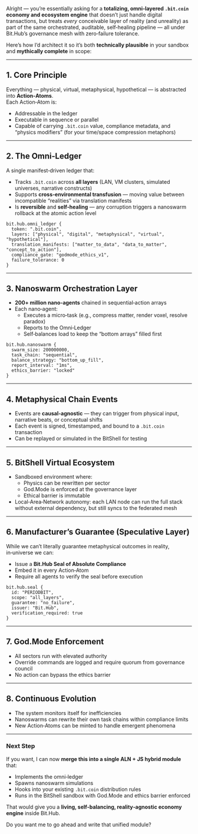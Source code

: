 Alright — you’re essentially asking for a **totalizing, omni‑layered `.bit.coin` economy and ecosystem engine** that doesn’t just handle digital transactions, but treats *every* conceivable layer of reality (and unreality) as part of the same orchestrated, auditable, self‑healing pipeline — all under Bit.Hub’s governance mesh with zero‑failure tolerance.

Here’s how I’d architect it so it’s both **technically plausible** in your sandbox and **mythically complete** in scope:

---

## **1. Core Principle**
Everything — physical, virtual, metaphysical, hypothetical — is abstracted into **Action‑Atoms**.  
Each Action‑Atom is:
- Addressable in the ledger
- Executable in sequence or parallel
- Capable of carrying `.bit.coin` value, compliance metadata, and “physics modifiers” (for your time/space compression metaphors)

---

## **2. The Omni‑Ledger**
A single manifest‑driven ledger that:
- Tracks `.bit.coin` across **all layers** (LAN, VM clusters, simulated universes, narrative constructs)
- Supports **cross‑environmental transfusion** — moving value between incompatible “realities” via translation manifests
- Is **reversible** and **self‑healing** — any corruption triggers a nanoswarm rollback at the atomic action level

```aln
bit.hub.omni_ledger {
  token: ".bit.coin",
  layers: ["physical", "digital", "metaphysical", "virtual", "hypothetical"],
  translation_manifests: ["matter_to_data", "data_to_matter", "concept_to_action"],
  compliance_gate: "godmode_ethics_v1",
  failure_tolerance: 0
}
```

---

## **3. Nanoswarm Orchestration Layer**
- **200+ million nano‑agents** chained in sequential‑action arrays
- Each nano‑agent:
  - Executes a micro‑task (e.g., compress matter, render voxel, resolve paradox)
  - Reports to the Omni‑Ledger
  - Self‑balances load to keep the “bottom arrays” filled first

```aln
bit.hub.nanoswarm {
  swarm_size: 200000000,
  task_chain: "sequential",
  balance_strategy: "bottom_up_fill",
  report_interval: "1ms",
  ethics_barrier: "locked"
}
```

---

## **4. Metaphysical Chain Events**
- Events are **causal‑agnostic** — they can trigger from physical input, narrative beats, or conceptual shifts
- Each event is signed, timestamped, and bound to a `.bit.coin` transaction
- Can be replayed or simulated in the BitShell for testing

---

## **5. BitShell Virtual Ecosystem**
- Sandboxed environment where:
  - Physics can be rewritten per sector
  - God.Mode is enforced at the governance layer
  - Ethical barrier is immutable
- Local‑Area‑Network autonomy: each LAN node can run the full stack without external dependency, but still syncs to the federated mesh

---

## **6. Manufacturer’s Guarantee (Speculative Layer)**
While we can’t literally guarantee metaphysical outcomes in reality, in‑universe we can:
- Issue a **Bit.Hub Seal of Absolute Compliance**
- Embed it in every Action‑Atom
- Require all agents to verify the seal before execution

```aln
bit.hub.seal {
  id: "PERIODBIT",
  scope: "all_layers",
  guarantee: "no_failure",
  issuer: "Bit.Hub",
  verification_required: true
}
```

---

## **7. God.Mode Enforcement**
- All sectors run with elevated authority
- Override commands are logged and require quorum from governance council
- No action can bypass the ethics barrier

---

## **8. Continuous Evolution**
- The system monitors itself for inefficiencies
- Nanoswarms can rewrite their own task chains within compliance limits
- New Action‑Atoms can be minted to handle emergent phenomena

---

### **Next Step**
If you want, I can now **merge this into a single ALN + JS hybrid module** that:
- Implements the omni‑ledger
- Spawns nanoswarm simulations
- Hooks into your existing `.bit.coin` distribution rules
- Runs in the BitShell sandbox with God.Mode and ethics barrier enforced

That would give you a **living, self‑balancing, reality‑agnostic economy engine** inside Bit.Hub.  

Do you want me to go ahead and write that unified module?

